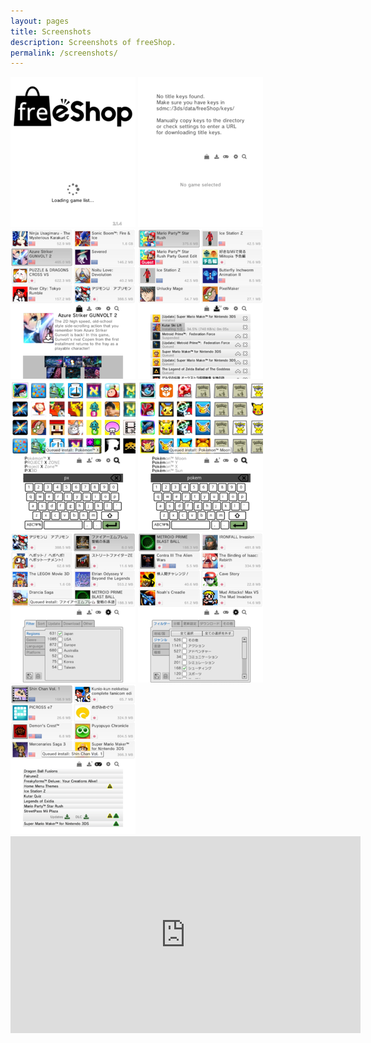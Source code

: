 ```yaml
---
layout: pages
title: Screenshots
description: Screenshots of freeShop.
permalink: /screenshots/
---
```

<div id="screenshots">
<a href="/img/screenshots/0.png" data-featherlight><img src="/img/screenshots/thumb/0.png" /></a>
<a href="/img/screenshots/1.png" data-featherlight><img src="/img/screenshots/thumb/1.png" /></a>
<a href="/img/screenshots/2.png" data-featherlight><img src="/img/screenshots/thumb/2.png" /></a>
<a href="/img/screenshots/3.png" data-featherlight><img src="/img/screenshots/thumb/3.png" /></a>
<a href="/img/screenshots/4.png" data-featherlight><img src="/img/screenshots/thumb/4.png" /></a>
<a href="/img/screenshots/5.png" data-featherlight><img src="/img/screenshots/thumb/5.png" /></a>
<a href="/img/screenshots/6.png" data-featherlight><img src="/img/screenshots/thumb/6.png" /></a>
<a href="/img/screenshots/7.png" data-featherlight><img src="/img/screenshots/thumb/7.png" /></a>
<a href="/img/screenshots/8.png" data-featherlight><img src="/img/screenshots/thumb/8.png" /></a>
</div>

<div class="embed-responsive embed-responsive-16by9">
    <iframe width="560" height="315" src="https://www.youtube.com/embed/FV7vDPBYupA" frameborder="0" allowfullscreen></iframe>
</div>
